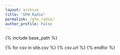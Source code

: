 ```yaml
---
layout: archive
title: "GFW Radio"
permalink: /gfw_radio/
author_profile: False
---
```




{% include base_path %}

{% for csv in site.csv %}
  {% csv.url %}
{% endfor %}
